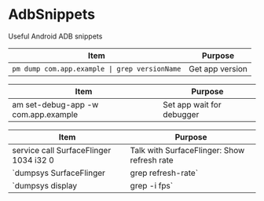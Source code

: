 # AdbSnippets
Useful Android ADB snippets

| Item | Purpose |
| --- | --- |
| `pm dump com.app.example \| grep versionName` | Get app version |


| Item | Purpose |
| --- | --- |
| am set-debug-app -w com.app.example | Set app wait for debugger |


| Item | Purpose |
| --- | --- |
| service call SurfaceFlinger 1034 i32 0 | Talk with SurfaceFlinger: Show refresh rate |
| `dumpsys SurfaceFlinger | grep refresh-rate` | Get display hardware refresh rate |
| `dumpsys display | grep -i fps` | Get display hardware refresh rate from DisplayManagerService |

